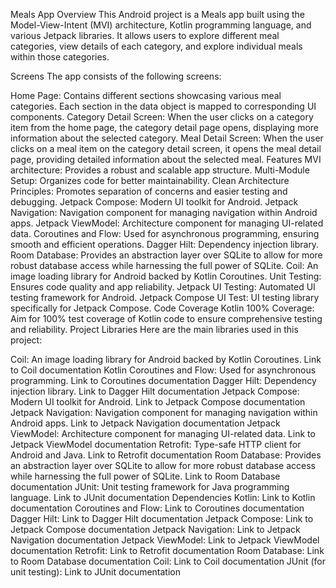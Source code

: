 Meals App
Overview
This Android project is a Meals app built using the Model-View-Intent (MVI) architecture, Kotlin programming language, and various Jetpack libraries. It allows users to explore different meal categories, view details of each category, and explore individual meals within those categories.

Screens
The app consists of the following screens:

Home Page: Contains different sections showcasing various meal categories. Each section in the data object is mapped to corresponding UI components.
Category Detail Screen: When the user clicks on a category item from the home page, the category detail page opens, displaying more information about the selected category.
Meal Detail Screen: When the user clicks on a meal item on the category detail screen, it opens the meal detail page, providing detailed information about the selected meal.
Features
MVI architecture: Provides a robust and scalable app structure.
Multi-Module Setup: Organizes code for better maintainability.
Clean Architecture Principles: Promotes separation of concerns and easier testing and debugging.
Jetpack Compose: Modern UI toolkit for Android.
Jetpack Navigation: Navigation component for managing navigation within Android apps.
Jetpack ViewModel: Architecture component for managing UI-related data.
Coroutines and Flow: Used for asynchronous programming, ensuring smooth and efficient operations.
Dagger Hilt: Dependency injection library.
Room Database: Provides an abstraction layer over SQLite to allow for more robust database access while harnessing the full power of SQLite.
Coil: An image loading library for Android backed by Kotlin Coroutines.
Unit Testing: Ensures code quality and app reliability.
Jetpack UI Testing: Automated UI testing framework for Android.
Jetpack Compose UI Test: UI testing library specifically for Jetpack Compose.
Code Coverage
Kotlin 100% Coverage: Aim for 100% test coverage of Kotlin code to ensure comprehensive testing and reliability.
Project Libraries
Here are the main libraries used in this project:

Coil: An image loading library for Android backed by Kotlin Coroutines.
Link to Coil documentation
Kotlin Coroutines and Flow: Used for asynchronous programming.
Link to Coroutines documentation
Dagger Hilt: Dependency injection library.
Link to Dagger Hilt documentation
Jetpack Compose: Modern UI toolkit for Android.
Link to Jetpack Compose documentation
Jetpack Navigation: Navigation component for managing navigation within Android apps.
Link to Jetpack Navigation documentation
Jetpack ViewModel: Architecture component for managing UI-related data.
Link to Jetpack ViewModel documentation
Retrofit: Type-safe HTTP client for Android and Java.
Link to Retrofit documentation
Room Database: Provides an abstraction layer over SQLite to allow for more robust database access while harnessing the full power of SQLite.
Link to Room Database documentation
JUnit: Unit testing framework for Java programming language.
Link to JUnit documentation
Dependencies
Kotlin: Link to Kotlin documentation
Coroutines and Flow: Link to Coroutines documentation
Dagger Hilt: Link to Dagger Hilt documentation
Jetpack Compose: Link to Jetpack Compose documentation
Jetpack Navigation: Link to Jetpack Navigation documentation
Jetpack ViewModel: Link to Jetpack ViewModel documentation
Retrofit: Link to Retrofit documentation
Room Database: Link to Room Database documentation
Coil: Link to Coil documentation
JUnit (for unit testing): Link to JUnit documentation
